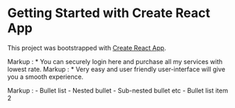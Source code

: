 # Getting Started with Create React App

This project was bootstrapped with [Create React App](https://github.com/facebook/create-react-app).

Markup : * You can securely login here and purchase all my services with lowest rate.
Markup : * Very easy and user friendly user-interface will give you a smooth experience.

Markup : - Bullet list
              - Nested bullet
                  - Sub-nested bullet etc
          - Bullet list item 2 
